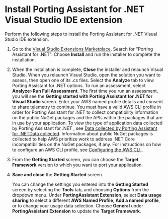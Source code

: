 # Install Porting Assistant for \.NET Visual Studio IDE extension<a name="porting-assistant-vs-ide-installation"></a>

Perform the following steps to install the Porting Assistant for \.NET Visual Studio IDE extension\.

1. Go to the [Visual Studio Extensions Marketplace](https://marketplace.visualstudio.com/)\. Search for "Porting Assistant for \.NET"\. Choose **Install** and run the installer to complete the installation\. 

1. When the installation is complete, **Close** the installer and relaunch Visual Studio\. When you relaunch Visual Studio, open the solution you want to assess, then open one of its \.cs files\. Select the **Analyze** tab to view Porting Assistant for \.NET options\. To run an assessment, select **Analyze**>**Run Full Assessment**\. The first time you run an assessment, you will see the **Getting started with Porting Assistant for \.NET for Visual Studio** screen\. Enter your AWS named profile details and consent to share telemetry to continue\. You must have a valid AWS CLI profile in order for Porting Assistant for \.NET to collect compatibility information on the public NuGet packages and the APIs within the packages that are in use by your application\. To view the type of application data collected by Porting Assistant for \.NET , see [Data collected by Porting Assistant for \.NETData collected](data-protection.md#porting-assistant-data-collected)\. Information about public NuGet packages is collected to help AWS prioritize work to address \.NET Core incompatibilities on the NuGet packages, if any\. For instructions on how to configure an AWS CLI profile, see [Configuring the AWS CLI ](https://docs.aws.amazon.com/cli/latest/userguide/cli-chap-configure.html)\. 

1. From the **Getting Started** screen, you can choose the **Target Framework** version to which you want to port your application\.

1. **Save and close** the **Getting Started** screen\. 

   You can change the settings you entered into the **Getting Started** screen by selecting the **Tools** tab, and choosing **Options** from the dropdown menu\. Under **PortingAssistant Extension**, select **Data usage sharing** to select a different **AWS Named Profile**, **Add a named profile**, or to change your usage data selection\. Choose **General** under **PortingAssistant Extension** to update the **Target Framework**\.
